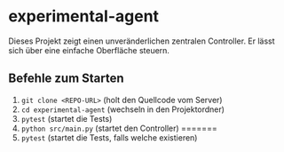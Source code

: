 # experimental-agent

Dieses Projekt zeigt einen unveränderlichen zentralen Controller. Er lässt sich über eine einfache Oberfläche steuern.

## Befehle zum Starten

1. `git clone <REPO-URL>` (holt den Quellcode vom Server)
2. `cd experimental-agent` (wechseln in den Projektordner)
3. `pytest` (startet die Tests)
4. `python src/main.py` (startet den Controller)
=======
3. `pytest` (startet die Tests, falls welche existieren)

